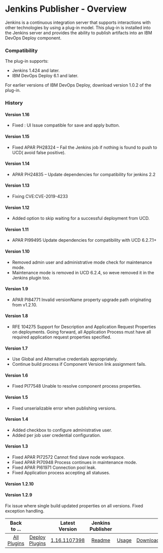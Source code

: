
# Jenkins Publisher - Overview

Jenkins is a continuous integration server that supports interactions with other technologies by using a plug-in model. This plug-in is installed into the Jenkins server and provides the ability to publish artifacts into an IBM DevOps Deploy component.

### Compatibility

The plug-in supports:

* Jenkins 1.424 and later.
* IBM DevOps Deploy 6.1 and later.

For earlier versions of IBM DevOps Deploy, download version 1.0.2 of the plug-in.

### History

#### Version 1.16

* Fixed : UI Issue compatible for save and apply button.

#### Version 1.15

* Fixed APAR PH28324 – Fail the Jenkins job if nothing is found to push to UCD( avoid false positive).

#### Version 1.14

* APAR PH24835 – Update dependencies for compatibility for jenkins 2.2

#### Version 1.13

* Fixing CVE:CVE-2019-4233

#### Version 1.12

* Added option to skip waiting for a successful deployment from UCD.

#### Version 1.11

* APAR PI99495 Update dependencies for compatibility with UCD 6.2.7.1+

#### Version 1.10

* Removed admin user and administrative mode check for maintenance mode.
* Maintenance mode is removed in UCD 6.2.4, so weve removed it in the Jenkins plugin too.

#### Version 1.9

* APAR PI84771 Invalid versionName property upgrade path originating from v1.2.10.

#### Version 1.8

* RFE 104275 Support for Description and Application Request Properties on deployments. Going forward, all Application Process must have all required application request properties specified.

#### Version 1.7

* Use Global and Alternative credentials appropriately.
* Continue build process if Component Version link assignment fails.

#### Version 1.6

* Fixed PI77548 Unable to resolve component process properties.

#### Version 1.5

* Fixed unserializable error when publishing versions.

#### Version 1.4

* Added checkbox to configure administrative user.
* Added per job user credential configuration.

#### Version 1.3

* Fixed APAR PI72572 Cannot find slave node workspace.
* Fixed APAR PI70948 Process continues in maintenance mode.
* Fixed APAR PI61971 Connection pool leak.
* Fixed Application process accepting all statuses.

#### Version 1.2.10

#### Version 1.2.9

Fix issue where single build updated properties on all versions. Fixed exception handling.

|Back to ...||Latest Version|Jenkins Publisher |||
| :---: | :---: | :---: | :---: | :---: | :---: |
|[All Plugins](../../index.md)|[Deploy Plugins](../README.md)|[1.16.1107398](https://raw.githubusercontent.com/UrbanCode/IBM-UCD-PLUGINS/main/files/jenkins-ud-plugin/ibm-ucdeploy-publisher-1.16.1107398.hpi)|[Readme](README.md)|[Usage](usage.md)|[Downloads](downloads.md)|
